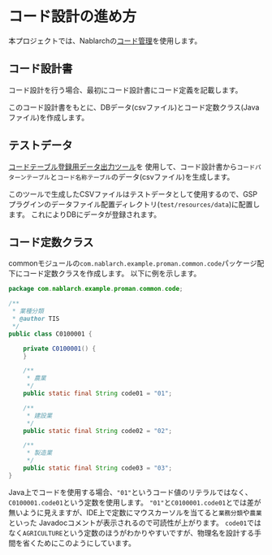 # コード設計の進め方

本プロジェクトでは、Nablarchの[コード管理](https://nablarch.github.io/docs/LATEST/doc/application_framework/application_framework/libraries/code.html)を使用します。

## コード設計書

コード設計を行う場合、最初にコード設計書にコード定義を記載します。

このコード設計書をもとに、DBデータ(csvファイル)とコード定数クラス(Javaファイル)を作成します。

## テストデータ

[コードテーブル登録用データ出力ツール](https://github.com/nablarch-development-standards/nablarch-development-standards-tools#%E7%99%BB%E9%8C%B2%E7%94%A8%E3%83%87%E3%83%BC%E3%82%BF%E4%BD%9C%E6%88%90)を
使用して、コード設計書から`コードパターンテーブル`と`コード名称テーブル`のデータ(csvファイル)を生成します。

このツールで生成したCSVファイルはテストデータとして使用するので、GSPプラグインのデータファイル配置ディレクトリ(`test/resources/data`)に配置します。
これによりDBにデータが登録されます。



## コード定数クラス

commonモジュールの`com.nablarch.example.proman.common.code`パッケージ配下にコード定数クラスを作成します。
以下に例を示します。

``` java
package com.nablarch.example.proman.common.code;

/**
 * 業種分類
 * @author TIS
 */
public class C0100001 {

    private C0100001() {
    }

    /**
     * 農業
     */
    public static final String code01 = "01";

    /**
     * 建設業
     */
    public static final String code02 = "02";

    /**
     * 製造業
     */
    public static final String code03 = "03";
}
```

Java上でコードを使用する場合、`"01"`というコード値のリテラルではなく、`C0100001.code01`という定数を使用します。
`"01"`と`C0100001.code01`とでは差が無いように見えますが、IDE上で定数にマウスカーソルを当てると`業務分類`や`農業`といった
Javadocコメントが表示されるので可読性が上がります。
`code01`ではなく`AGRICULTURE`という定数のほうがわかりやすいですが、物理名を設計する手間を省くためにこのようにしています。

